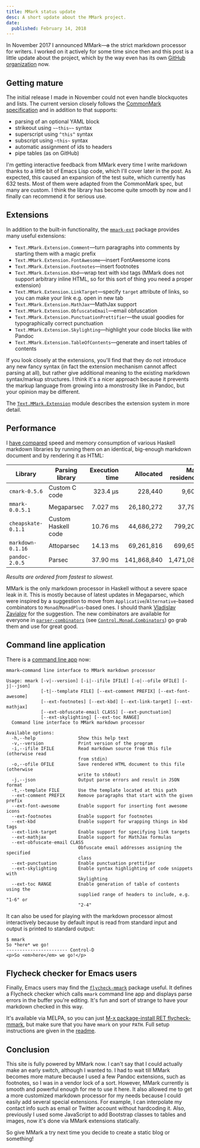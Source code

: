 ```yaml
---
title: MMark status update
desc: A short update about the MMark project.
date:
  published: February 14, 2018
---
```


In November 2017 I announced MMark—~~a~~ the strict markdown processor for
writers. I worked on it actively for some time since then and this post is a
little update about the project, which by the way even has its own [GitHub
organization](https://github.com/mmark-md) now.

## Getting mature

The initial release I made in November could not even handle blockquotes and
lists. The current version closely follows the [CommonMark
specification](http://spec.commonmark.org/0.28/) and in addition to that
supports:

* parsing of an optional YAML block
* strikeout using `~~this~~` syntax
* superscript using `^this^` syntax
* subscript using `~this~` syntax
* automatic assignment of ids to headers
* pipe tables (as on GitHub)

I'm getting interactive feedback from MMark every time I write markdown
thanks to a little bit of Emacs Lisp code, which I'll cover later in the
post. As expected, this caused an expansion of the test suite, which
currently has 632 tests. Most of them were adapted from the CommonMark spec,
but many are custom. I think the library has become quite smooth by now and
I finally can recommend it for serious use.

## Extensions

In addition to the built-in functionality, the
[`mmark-ext`](https://hackage.haskell.org/package/mmark-ext) package
provides many useful extensions:

* `Text.MMark.Extension.Comment`—turn paragraphs into comments by starting
  them with a magic prefix
* `Text.MMark.Extension.FontAwesome`—insert FontAwesome icons
* `Text.MMark.Extension.Footnotes`—insert footnotes
* `Text.MMark.Extension.Kbd`—wrap text with `kbd` tags (MMark does not
  support arbitrary inline HTML, so for this sort of thing you need a proper
  extension)
* `Text.MMark.Extension.LinkTarget`—specify `target` attribute of links, so
  you can make your link e.g. open in new tab
* `Text.MMark.Extension.MathJax`—MathJax support
* `Text.MMark.Extension.ObfuscateEmail`—email obfuscation
* `Text.MMark.Extension.PunctuationPrettifier`—the usual goodies for
  typographically correct punctuation
* `Text.MMark.Extension.Skylighting`—highlight your code blocks like with
  Pandoc
* `Text.MMark.Extension.TableOfContents`—generate and insert tables of
  contents

If you look closely at the extensions, you'll find that they do not
introduce any new fancy syntax (in fact the extension mechanism cannot
affect parsing at all), but rather give additional meaning to the existing
markdown syntax/markup structures. I think it's a nicer approach because it
prevents the markup language from growing into a monstrosity like in Pandoc,
but your opinion may be different.

The
[`Text.MMark.Extension`](https://hackage.haskell.org/package/mmark-0.0.5.5/docs/Text-MMark-Extension.html)
module describes the extension system in more detail.

## Performance

I [have compared](https://github.com/mrkkrp/md-bench) speed and memory
consumption of various Haskell markdown libraries by running them on an
identical, big-enough markdown document and by rendering it as HTML:

Library            | Parsing library     | Execution time | Allocated   | Max residency
-------------------|---------------------|---------------:|------------:|-------------:
`cmark-0.5.6`      | Custom C code       |       323.4 μs |     228,440 |         9,608
`mmark-0.0.5.1`    | Megaparsec          |       7.027 ms |  26,180,272 |        37,792
`cheapskate-0.1.1` | Custom Haskell code |       10.76 ms |  44,686,272 |       799,200
`markdown-0.1.16`  | Attoparsec          |       14.13 ms |  69,261,816 |       699,656
`pandoc-2.0.5`     | Parsec              |       37.90 ms | 141,868,840 |     1,471,080

*Results are ordered from fastest to slowest.*

MMark is the only markdown processor in Haskell without a severe space leak
in it. This is mostly because of latest updates in Megaparsec, which were
inspired by a suggestion to move from `Applicative`/`Alternative`-based
combinators to `Monad`/`MonadPlus`-based ones. I should thank [Vladislav
Zavialov](https://int-index.com/) for the suggestion. The new combinators
are available for everyone in
[`parser-combinators`](https://hackage.haskell.org/package/parser-combinators)
(see
[`Control.Monad.Combinators`](https://hackage.haskell.org/package/parser-combinators-0.4.0/docs/Control-Monad-Combinators.html))
go grab them and use for great good.

## Command line application

There is a [command line app](https://github.com/mmark-md/mmark-cli) now:

```
mmark—command line interface to MMark markdown processor

Usage: mmark [-v|--version] [-i|--ifile IFILE] [-o|--ofile OFILE] [-j|--json]
             [-t|--template FILE] [--ext-comment PREFIX] [--ext-font-awesome]
             [--ext-footnotes] [--ext-kbd] [--ext-link-target] [--ext-mathjax]
             [--ext-obfuscate-email CLASS] [--ext-punctuation]
             [--ext-skylighting] [--ext-toc RANGE]
  Command line interface to MMark markdown processor

Available options:
  -h,--help                Show this help text
  -v,--version             Print version of the program
  -i,--ifile IFILE         Read markdown source from this file (otherwise read
                           from stdin)
  -o,--ofile OFILE         Save rendered HTML document to this file (otherwise
                           write to stdout)
  -j,--json                Output parse errors and result in JSON format
  -t,--template FILE       Use the template located at this path
  --ext-comment PREFIX     Remove paragraphs that start with the given prefix
  --ext-font-awesome       Enable support for inserting font awesome icons
  --ext-footnotes          Enable support for footnotes
  --ext-kbd                Enable support for wrapping things in kbd tags
  --ext-link-target        Enable support for specifying link targets
  --ext-mathjax            Enable support for MathJax formulas
  --ext-obfuscate-email CLASS
                           Obfuscate email addresses assigning the specified
                           class
  --ext-punctuation        Enable punctuation prettifier
  --ext-skylighting        Enable syntax highlighting of code snippets with
                           Skylighting
  --ext-toc RANGE          Enable generation of table of contents using the
                           supplied range of headers to include, e.g. "1-6" or
                           "2-4"
```

It can also be used for playing with the markdown processor almost
interactively because by default input is read from standard input and
output is printed to standard output:

```
$ mmark
So *here* we go!
----------------------- Control-D
<p>So <em>here</em> we go!</p>
```

## Flycheck checker for Emacs users

Finally, Emacs users may find the
[`flycheck-mmark`](https://github.com/mmark-md/flycheck-mmark) package
useful. It defines a Flycheck checker which calls `mmark` command line app
and displays parse errors in the buffer you're editing. It's fun and sort of
strange to have your markdown checked in this way.

It's available via MELPA, so you can just [M-x package-install RET
flycheck-mmark](kbd:), but make sure that you have `mmark` on your `PATH`.
Full setup instructions are given in the
[readme](https://github.com/mmark-md/flycheck-mmark/blob/master/README.md).

## Conclusion

This site is fully powered by MMark now. I can't say that I could actually
make an early switch, although I wanted to. I had to wait till MMark becomes
more mature because I used a few Pandoc extensions, such as footnotes, so I
was in a vendor lock of a sort. However, MMark currently is smooth and
powerful enough for me to use it here. It also allowed me to get a more
customized markdown processor for my needs because I could easily add
several special extensions. For example, I can interpolate my contact info
such as email or Twitter account without hardcoding it. Also, previously I
used some JavaScript to add Bootstrap classes to tables and images, now it's
done via MMark extensions statically.

So give MMark a try next time you decide to create a static blog or
something!
